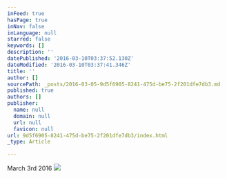```yaml
---
inFeed: true
hasPage: true
inNav: false
inLanguage: null
starred: false
keywords: []
description: ''
datePublished: '2016-03-10T03:37:52.130Z'
dateModified: '2016-03-10T03:37:41.346Z'
title: ''
author: []
sourcePath: _posts/2016-03-05-9d5f6905-8241-475d-be75-2f201dfe7db3.md
published: true
authors: []
publisher:
  name: null
  domain: null
  url: null
  favicon: null
url: 9d5f6905-8241-475d-be75-2f201dfe7db3/index.html
_type: Article

---
```

March 3rd 2016
![](https://the-grid-user-content.s3-us-west-2.amazonaws.com/658ed4d5-5fce-4154-8500-a1f1e0862f92.jpg)